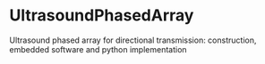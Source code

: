 # UltrasoundPhasedArray
 Ultrasound phased array for directional transmission: construction, embedded software and python implementation
